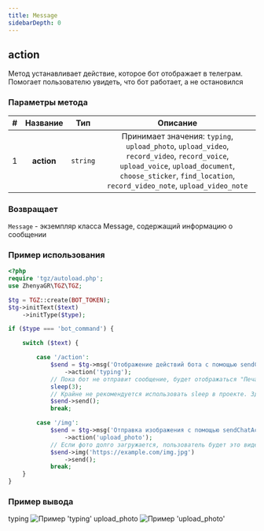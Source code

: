 ```yaml
---
title: Message
sidebarDepth: 0
---
```


## action
Метод устанавливает действие, которое бот отображает в телеграм. Помогает пользователю увидеть, что бот работает, а не остановился
### Параметры метода
| # |  Название  |   Тип    |                                                                                                   Описание                                                                                                   |
|:-:|:----------:|:--------:|:------------------------------------------------------------------------------------------------------------------------------------------------------------------------------------------------------------:|
| 1 | **action** | `string` | Принимает значения: `typing`, `upload_photo`, `upload_video`, `record_video`, `record_voice`, `upload_voice`, `upload_document`, `choose_sticker`, `find_location`, `record_video_note`, `upload_video_note` |
### Возвращает
`Message` - экземпляр класса Message, содержащий информацию о сообщении
### Пример использования

```php
<?php
require 'tgz/autoload.php';
use ZhenyaGR\TGZ\TGZ;

$tg = TGZ::create(BOT_TOKEN);
$tg->initText($text)
    ->initType($type);

if ($type === 'bot_command') {

    switch ($text) {

        case '/action':
            $send = $tg->msg('Отображение действий бота с помощью sendChatAction')
                ->action('typing');
            // Пока бот не отправит сообщение, будет отображаться "Печатает..."
            sleep(3);
            // Крайне не рекомендуется использовать sleep в проекте. Здесь используется только для примера
            $send->send();
            break;

        case '/img':
            $send = $tg->msg('Отправка изображения с помощью sendChatAction')
                ->action('upload_photo');
            // Если фото долго загружается, пользователь будет это видеть
            $send->img('https://example.com/img.jpg')
                ->send();
            break;
    }
}
```

### Пример вывода
typing
![Пример 'typing'](/messageAction.png)
upload_photo
![Пример 'upload_photo'](/messageAction2.png)
